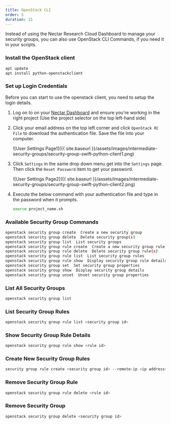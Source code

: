```yaml
---
title: OpenStack CLI
order: 5
duration: 15
---
```


Instead of using the Nectar Research Cloud Dashboard to manage your security groups, you can also use OpenStack CLI Commands, if you need it in your scripts.

### Install the OpenStack client

```bash
apt update
apt install python-openstackclient
```

### Set up Login Credentials

Before you can start to use the openstack client, you need to setup the login details.

1. Log on to on your [Nectar Dashboard](https://dashboard.rc.nectar.org.au) and ensure you're working in the right project (Use the project selector on the top left-hand side)
2. Click your email address on the top left corner and click `OpenStack RC File` to download the authentication file. Save the file into your computer.

    ![User Settings Page1]({{ site.baseurl }}/assets/images/intermediate-security-groups/security-group-swift-python-client1.png)

3. Click `Settings` in the same drop down menu get into the `Settings` page. Then click the `Reset Password` item to get your password.

    ![User Settings Page2]({{ site.baseurl }}/assets/images/intermediate-security-groups/security-group-swift-python-client2.png)


4. Execute the below command with your authentication file and type in the password when it prompts.

    ```bash
    source project_name.sh

### Available Security Group Commands

```bash
openstack security group create  Create a new security group
openstack security group delete  Delete security group(s)
openstack security group list  List security groups
openstack security group rule create  Create a new security group rule
openstack security group rule delete  Delete security group rule(s)
openstack security group rule list  List security group rules
openstack security group rule show  Display security group rule details
openstack security group set  Set security group properties
openstack security group show  Display security group details
openstack security group unset  Unset security group properties
```

### List All Security Groups

```bash
openstack security group list
```

### List Security Group Rules

```bash
openstack security group rule list <security group id>
```

### Show Security Group Rule Details

```bash
openstack security group rule show <rule id>
```

### Create New Security Group Rules

```bash
security group rule create <security group id> --remote-ip <ip address> --dst-port <port> --protocol <protocol>
```
### Remove Security Group Rule

```bash
openstack security group rule delete <rule id>
```

### Remove Security Group

```bash
openstack security group delete <security group id>
```